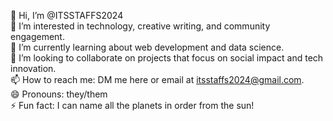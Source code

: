 👋 Hi, I’m @ITSSTAFFS2024<br>
👀 I’m interested in technology, creative writing, and community engagement.<br>
🌱 I’m currently learning about web development and data science.<br>
💞️ I’m looking to collaborate on projects that focus on social impact and tech innovation.<br>
📫 How to reach me: DM me here or email at itsstaffs2024@gmail.com.<br>
😄 Pronouns: they/them<br>
⚡ Fun fact: I can name all the planets in order from the sun!<br>
